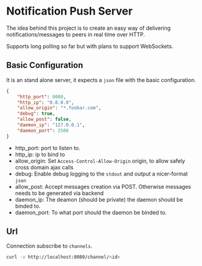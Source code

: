 Notification Push Server
========================

The idea behind this project is to create an easy way of delivering notifications/messages to peers in real time over HTTP.

Supports long polling so far but with plans to support WebSockets.

Basic Configuration
-------------------

It is an stand alone server, it expects a `json` file with the basic configuration.

```json
{
    "http_port": 8080,
    "http_ip": "0.0.0.0",
    "allow_origin": "*.foobar.com",
    "debug": true,
    "allow_post": false, 
    "daemon_ip": "127.0.0.1",
    "daemon_port": 2508
}
```

 * http_port: port to listen to.
 * http_ip: ip to bind to
 * allow_origin: Set `Access-Control-Allow-Origin` origin, to allow safely cross domain ajax calls
 * debug: Enable debug logging to the `stdout` and output a nicer-format `json`
 * allow_post: Accept messages creation via POST. Otherwise messages needs to be generated via backend
 * daemon_ip: The deamon (should be private) the daemon should be binded to.
 * daemon_port: To what port should the daemon be binded to.

Url
---

Connection subscribe to `channels`.

```bash
curl -v http://localhost:8080/channel/<id>
```
